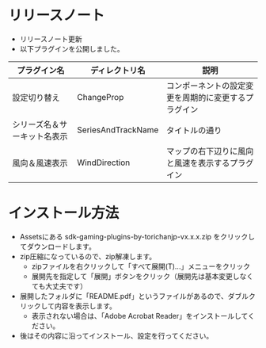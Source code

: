 リリースノート
==============================
* リリースノート更新
* 以下プラグインを公開しました。

| プラグイン名 | ディレクトリ名 | 説明 |
| ---------- | ----------- | ---- |
| 設定切り替え | ChangeProp | コンポーネントの設定変更を周期的に変更するプラグイン |
| シリーズ名＆サーキット名表示　| SeriesAndTrackName | タイトルの通り |
| 風向＆風速表示 | WindDirection | マップの右下辺りに風向と風速を表示するプラグイン |

インストール方法
==============================
* Assetsにある sdk-gaming-plugins-by-torichanjp-vx.x.x.zip をクリックしてダウンロードします。
* zip圧縮になっているので、zip解凍します。
  * zipファイルを右クリックして「すべて展開(T)...」メニューをクリック
  * 展開先を指定して「展開」ボタンをクリック（展開先は基本変更しなくても大丈夫です）
* 展開したフォルダに「README.pdf」というファイルがあるので、ダブルクリックして内容を表示します。
  * 表示されない場合は、「Adobe Acrobat Reader」をインストールしてください。
* 後はその内容に沿ってインストール、設定を行ってください。